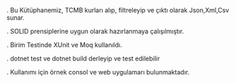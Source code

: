. Bu Kütüphanemiz, TCMB kurları alıp, filtreleyip ve çıktı olarak Json,Xml,Csv sunar.

. SOLID prensiplerine uygun olarak hazırlanmaya çalışılmıştır.

. Birim Testinde  XUnit ve Moq kullanıldı.

. dotnet test ve dotnet build derleyip ve test edilebilir

. Kullanımı için örnek consol ve web uygulamarı bulunmaktadır.
